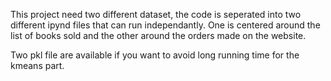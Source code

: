 This project need two different dataset, the code is seperated into two different ipynd files that can run independantly. One is centered around the list of books sold and the other around the orders made on the website.

Two pkl file are available if you want to avoid long running time for the kmeans part.
